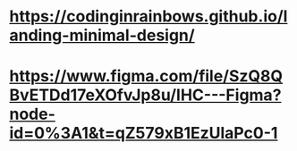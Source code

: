 # https://codinginrainbows.github.io/landing-minimal-design/



# https://www.figma.com/file/SzQ8QBvETDd17eXOfvJp8u/IHC---Figma?node-id=0%3A1&t=qZ579xB1EzUlaPc0-1
